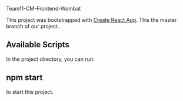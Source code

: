 Team11-CM-Frontend-Wombat

This project was bootstrapped with [Create React App](https://github.com/facebook/create-react-app).
This the master branch of our project.

## Available Scripts

In the project directory, you can run:
## npm start

to start this project.

